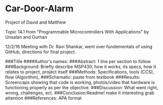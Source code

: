 # Car-Door-Alarm
Project of David and Matthew

Topic 14.1 from "Programmable Microcontrollers With Applications" by Unsalan and Gurhan

12/2/16 Meeting with Dr. Ravi Shankar, went over fundementals of using GitHub, directions for final project.

###Title
####Author's names:
###Abstract: 1 line per section to follow
###Background: Briefly describe MSP430, how it works, its specs, how it relates to project, project itself
###Methods: Specifications, tools (CCS), flow (Algorithm),
###Schematic: paste from textbook
###Results: Screencaps showing that code is working, photos/video that hardware is functioning properly as per the objective.
###Discussion: What went right, wrong, challenges, ect. 
###Conclusion:Readme! make it interesting grab attention
###References: APA format
